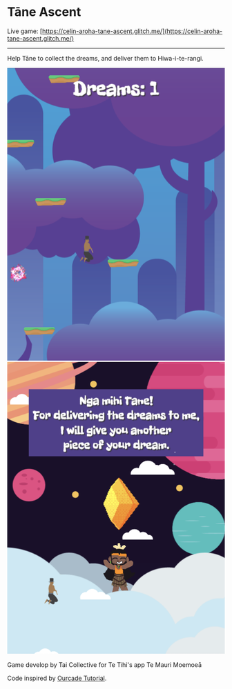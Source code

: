 Tāne Ascent
=================

Live game: [https://celin-aroha-tane-ascent.glitch.me/](https://celin-aroha-tane-ascent.glitch.me/)

------------

Help Tāne to collect the dreams, and deliver them to Hiwa-i-te-rangi.

![Tāne Ascent screenshot1](https://github.com/taicollective/tane-ascent/blob/main/screenshot1.png?raw=true)
![Tāne Ascent screenshot2](https://github.com/taicollective/tane-ascent/blob/main/screenshot2.png?raw=true)

Game develop by Tai Collective for Te Tihi's app Te Mauri Moemoeā

Code inspired by [Ourcade Tutorial](https://ourcade.co/books/infinite-jumper-phaser3/).
